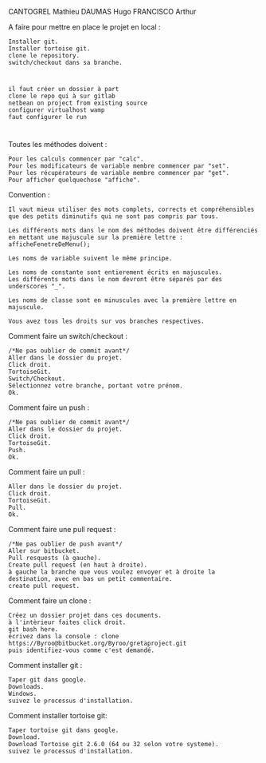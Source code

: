 CANTOGREL Mathieu
DAUMAS Hugo
FRANCISCO Arthur

A faire pour mettre en place le projet en local :

	Installer git.
	Installer tortoise git.
	clone le repository.
	switch/checkout dans sa branche.
	
#

    il faut créer un dossier à part
    clone le repo qui à sur gitlab
    netbean on project from existing source
    configurer virtualhost wamp
    faut configurer le run
#

Toutes les méthodes doivent :

	Pour les calculs commencer par "calc".
	Pour les modificateurs de variable membre commencer par "set".
	Pour les récupérateurs de variable membre commencer par "get".
	Pour afficher quelquechose "affiche".

Convention :

    Il vaut mieux utiliser des mots complets, corrects et compréhensibles que des petits diminutifs qui ne sont pas compris par tous.

	Les différents mots dans le nom des méthodes doivent être différenciés en mettant une majuscule sur la première lettre : afficheFenetreDeMenu();

	Les noms de variable suivent le même principe.

	Les noms de constante sont entierement écrits en majuscules. 
	Les différents mots dans le nom devront être séparés par des underscores "_".

	Les noms de classe sont en minuscules avec la première lettre en majuscule.

	Vous avez tous les droits sur vos branches respectives.
	
Comment faire un switch/checkout :
	
	/*Ne pas oublier de commit avant*/
	Aller dans le dossier du projet.
	Click droit.
	TortoiseGit.
	Switch/Checkout.
	Sélectionnez votre branche, portant votre prénom.
	Ok.

Comment faire un push :

	/*Ne pas oublier de commit avant*/
	Aller dans le dossier du projet.
	Click droit.
	TortoiseGit.
	Push.
	Ok.

Comment faire un pull :

	Aller dans le dossier du projet.
	Click droit.
	TortoiseGit.
	Pull.
	Ok.

Comment faire une pull request :

	/*Ne pas oublier de push avant*/
	Aller sur bitbucket.
	Pull resquests (à gauche).
	Create pull request (en haut à droite).
	à gauche la branche que vous voulez envoyer et à droite la destination, avec en bas un petit commentaire.
	create pull request.

Comment faire un clone :
	
	Créez un dossier projet dans ces documents.
	à l'intèrieur faites click droit.
	git bash here.
	écrivez dans la console : clone https://Byroo@bitbucket.org/Byroo/gretaproject.git
	puis identifiez-vous comme c'est demandé.	

Comment installer git :

	Taper git dans google.
	Downloads.
	Windows.
	suivez le processus d'installation.

Comment installer tortoise git:

	Taper tortoise git dans google.
	Download.
	Download Tortoise git 2.6.0 (64 ou 32 selon votre systeme).
	suivez le processus d'installation.
